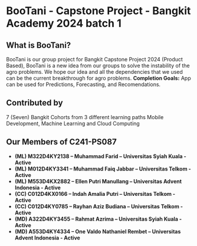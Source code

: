 # BooTani - Capstone Project - Bangkit Academy 2024 batch 1

## What is BooTani?

BooTani is our group project for Bangkit Capstone Project 2024 (Product Based), BooTani is a new idea from our groups to solve the instability of the agro problems. We hope our idea and all the dependencies that we used can be the current breakthrough for agro problems.
**Completion Goals:** App can be used for Predictions, Forecasting, and Recomendations.

## Contributed by

7 (Seven) Bangkit Cohorts from 3 different learning paths Mobile Development, Machine Learning and Cloud Computing

## Our Members of C241-PS087

- **(ML) M322D4KY2138 – Muhammad Farid – Universitas Syiah Kuala - Active**
- **(ML) M012D4KY3341 – Muhammad Faiq Jabbar – Universitas Telkom - Active**
- **(ML) M553D4KX2882 – Ellen Putri Manullang – Universitas Advent Indonesia - Active**
- **(CC) C012D4KX0166 – Indah Amalia Putri – Universitas Telkom - Active**
- **(CC) C012D4KY0785 – Rayhan Aziz Budiana – Universitas Telkom - Active**
- **(MD) A322D4KY3455 – Rahmat Azrima – Universitas Syiah Kuala - Active**
- **(MD) A553D4KY4334 – One Valdo Nathaniel Rembet – Universitas Advent Indonesia - Active**
